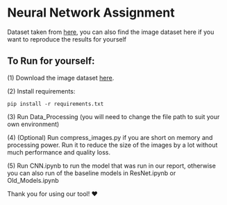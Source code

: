 # Neural Network Assignment

Dataset taken from [here](https://zindi.africa/competitions/ghana-crop-disease-detection-challenge), you can also find the image dataset here if you want to reproduce the results for yourself


## To Run for yourself: 

 (1) Download the image dataset [here](https://zindi.africa/competitions/ghana-crop-disease-detection-challenge).

 (2) Install requirements:

```pip install -r requirements.txt```

 (3) Run Data_Processing (you will need to change the file path to suit your own environment)

 (4) (Optional) Run compress_images.py if you are short on memory and processing power. Run it to reduce the size of the images by a lot without much performance and quality loss.

 (5) Run CNN.ipynb to run the model that was run in our report, otherwise you can also run of the baseline models in ResNet.ipynb or Old_Models.ipynb


 Thank you for using our tool! :heart: 